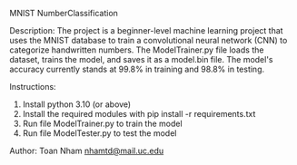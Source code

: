 MNIST NumberClassification

Description: The project is a beginner-level machine learning project that uses the MNIST database to train a convolutional neural network (CNN) to categorize handwritten numbers. The ModelTrainer.py file loads the dataset, trains the model, and saves it as a model.bin file. The model's accuracy currently stands at 99.8% in training and 98.8% in testing.

Instructions:
1. Install python 3.10 (or above)
2. Install the required modules with pip install -r requirements.txt
3. Run file ModelTrainer.py to train the model
4. Run file ModelTester.py to test the model

Author:
Toan Nham
nhamtd@mail.uc.edu
